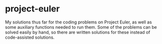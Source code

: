 # project-euler
My solutions thus far for the coding problems on Project Euler, as well as some auxiliary functions needed to run them. Some of the problems can be solved easily by hand, so there are written solutions for these instead of code-assisted solutions.
